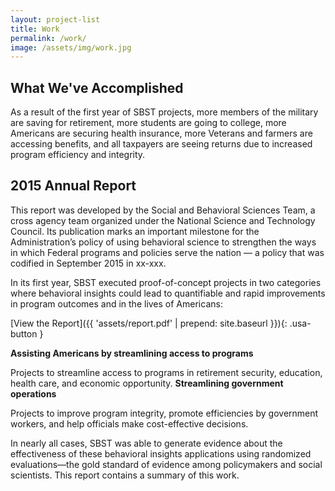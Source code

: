 ```yaml
---
layout: project-list
title: Work
permalink: /work/
image: /assets/img/work.jpg
---
```


## What We've Accomplished

As a result of the first year of SBST projects, more members of the military are saving for retirement, more students are going to college, more Americans are securing health insurance, more Veterans and farmers are accessing benefits, and all taxpayers are seeing returns due to increased program efficiency and integrity.

## 2015 Annual Report

This report was developed by the Social and Behavioral Sciences Team, a cross agency team organized under the National Science and Technology Council. Its publication marks an important milestone for the Administration’s policy of using behavioral science to strengthen the ways in which Federal programs and policies serve the nation — a policy that was codified in September 2015 in xx-xxx.

In its first year, SBST executed proof-of-concept projects in two categories where behavioral insights could lead to quantifiable and rapid improvements in program outcomes and in the lives of Americans:

[View the Report]({{ 'assets/report.pdf' | prepend: site.baseurl }}){: .usa-button }

**Assisting Americans by streamlining access to programs**

Projects to streamline access to programs in retirement security, education, health care, and economic opportunity.
**Streamlining government operations**

Projects to improve program integrity, promote efficiencies by government workers, and help officials make cost-effective decisions.

In nearly all cases, SBST was able to generate evidence about the effectiveness of these behavioral insights applications using randomized evaluations—the gold standard of evidence among policymakers and social scientists. This report contains a summary of this work.
